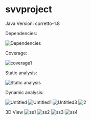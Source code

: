 # svvproject

Java Version: corretto-1.8

Dependencies:

![Dependencies](https://user-images.githubusercontent.com/62440579/144744442-281bb9d9-110d-4866-9515-fb928d120b43.png)

Coverage:

![coverage1](https://user-images.githubusercontent.com/62440579/144744450-25204926-d4d5-4bc0-8864-725a7e4365ce.png)

Static analysis:

![Static analysis](https://user-images.githubusercontent.com/62440579/144745489-9b49b889-e471-4adc-aa6a-1189a298dbeb.png)

Dynamic analysis:

![Untitled](https://user-images.githubusercontent.com/62440579/144746199-b7b5c278-f199-4e00-86d3-f1eda934294b.png)
![Untitled1](https://user-images.githubusercontent.com/62440579/144746202-c1c21dd3-fa5c-4512-a74b-c6d562a0151c.png)
![Untitled3](https://user-images.githubusercontent.com/62440579/144746206-4e9987f0-aedc-4c87-99ec-b8f135bcf9d8.png)
![2](https://user-images.githubusercontent.com/62440579/144746207-0d8badde-d495-4983-9725-b565c96a3f09.png)


3D View
![ss1](https://user-images.githubusercontent.com/62440579/146978860-fd859e4b-fc66-4320-a132-34c3c8718300.png)
![ss2](https://user-images.githubusercontent.com/62440579/146978867-cfeb6a56-4122-4f6a-9e21-b2ab80062365.png)
![ss3](https://user-images.githubusercontent.com/62440579/146978876-63d8cf40-fccb-49a6-bb28-055ae8a03df5.png)
![ss4](https://user-images.githubusercontent.com/62440579/146978885-f0a9b357-b37d-4e92-afed-7d889fbc9b29.png)
